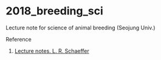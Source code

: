 # 2018_breeding_sci
Lecture note for science of animal breeding (Seojung Univ.)

Reference
1. [Lecture notes. L. R. Schaeffer](https://ansari.iut.ac.ir/sites/ansari.iut.ac.ir/files//homework_course/animal_breeding_methods.pdf)
